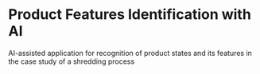 # Product Features Identification with AI
AI-assisted application for recognition of product states and its features in the case study of a shredding process
